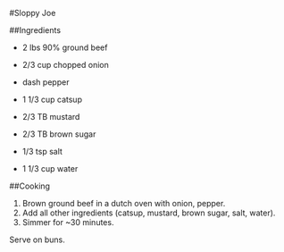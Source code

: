 #Sloppy Joe

##Ingredients

* 2 lbs 90% ground beef
* 2/3 cup chopped onion
* dash pepper


* 1 1/3 cup catsup
* 2/3 TB mustard
* 2/3 TB brown sugar
* 1/3 tsp salt
* 1 1/3 cup water

##Cooking

1. Brown ground beef in a dutch oven with onion, pepper.
2. Add all other ingredients (catsup, mustard, brown sugar, salt, water).
3. Simmer for ~30 minutes. 

Serve on buns.